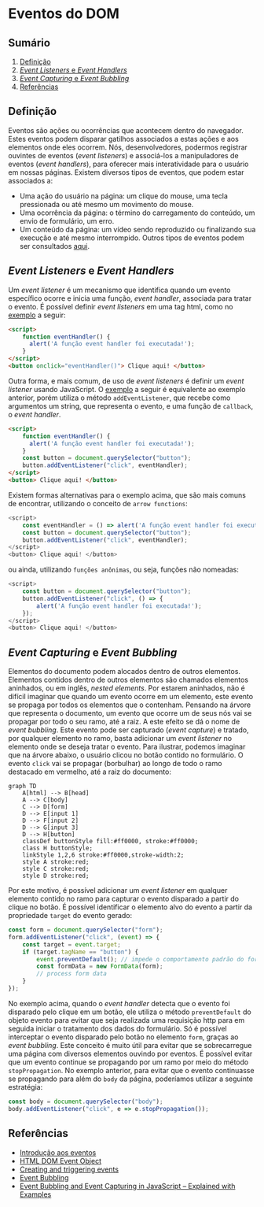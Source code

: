 # Eventos do DOM
## Sumário
1. [Definição](#definição)
2. [_Event Listeners_ e _Event Handlers_](#event-listeners-e-event-handlers)
2. [_Event Capturing_ e _Event Bubbling_](#event-capturing-e-event-bubbling)
3. [Referências](#referências)
## Definição
Eventos são ações ou ocorrências que acontecem dentro do navegador. Estes eventos podem disparar gatilhos associados a estas ações e aos elementos onde eles ocorrem. Nós, desenvolvedores, podermos registrar ouvintes de eventos (_event listeners_) e associá-los a manipuladores de eventos (_event handlers_), para oferecer mais interatividade para o usuário em nossas páginas.
Existem diversos tipos de eventos, que podem estar associados a:
+ Uma ação do usuário na página: um clique do mouse, uma tecla pressionada ou até mesmo um movimento do mouse.
+ Uma ocorrência da página: o término do carregamento do conteúdo, um envio de formulário, um erro.
+ Um conteúdo da página: um vídeo sendo reproduzido ou finalizando sua execução e até mesmo interrompido.
Outros tipos de eventos podem ser consultados [aqui](https://www.w3schools.com/jsref/dom_obj_event.asp).
## _Event Listeners_ e _Event Handlers_
Um _event listener_ é um mecanismo que identifica quando um evento específico ocorre e inicia uma função, _event handler_, associada para tratar o evento.
É possível definir _event listeners_ em uma tag html, como no [exemplo](https://codepen.io/gzitei/pen/eYqEaoQ) a seguir:

```html
<script>
	function eventHandler() {
	  alert('A função event handler foi executada!');
	}
</script>
<button onclick="eventHandler()"> Clique aqui! </button>
```

Outra forma, e mais comum, de uso de _event listeners_ é definir um _event listener_ usando JavaScript. O [exemplo](https://codepen.io/gzitei/pen/oNKerzx) a seguir é equivalente ao exemplo anterior, porém utiliza o método `addEventListener`, que recebe como argumentos um string, que representa o evento, e uma função de `callback`, o _event handler_.

```html
<script>
	function eventHandler() {
	  alert('A função event handler foi executada!');
	}
	const button = document.querySelector("button");
	button.addEventListener("click", eventHandler);
</script>
<button> Clique aqui! </button>
```

Existem formas alternativas para o exemplo acima, que são mais comuns de encontrar, utilizando o conceito de `arrow functions`:

```javascript
<script>
	const eventHandler = () => alert('A função event handler foi executada!');
	const button = document.querySelector("button");
	button.addEventListener("click", eventHandler);
</script>
<button> Clique aqui! </button>
```

ou ainda, utilizando `funções anônimas`, ou seja, funções não nomeadas:

```javascript
<script>
	const button = document.querySelector("button");
	button.addEventListener("click", () => {
		alert('A função event handler foi executada!');
	});
</script>
<button> Clique aqui! </button>
```
## _Event Capturing_ e _Event Bubbling_
Elementos do documento podem alocados dentro de outros elementos. Elementos contidos dentro de outros elementos são chamados elementos aninhados, ou em inglês, _nested elements_.
Por estarem aninhados, não é difícil imaginar que quando um evento ocorre em um elemento, este evento se propaga por todos os elementos que o contenham. Pensando na árvore que representa o documento, um evento que ocorre um de seus nós vai se propagar por todo o seu ramo, até a raiz. A este efeito se dá o nome de _event bubbling_.
Este evento pode ser capturado (_event capture_) e tratado, por qualquer elemento no ramo, basta adicionar um _event listener_ no elemento onde se deseja tratar o evento.
Para ilustrar, podemos imaginar que na árvore abaixo, o usuário clicou no botão contido no formulário. O evento `click` vai se propagar (borbulhar) ao longo de todo o ramo destacado em vermelho, até a raiz do documento:

```mermaid
graph TD
    A[html] --> B[head]
    A --> C[body]
    C --> D[form]
    D --> E[input 1]
    D --> F[input 2]
    D --> G[input 3]
    D --> H[button]
    classDef buttonStyle fill:#ff0000, stroke:#ff0000;
    class H buttonStyle;
    linkStyle 1,2,6 stroke:#ff0000,stroke-width:2;
    style A stroke:red;
    style C stroke:red;
    style D stroke:red;
```

Por este motivo, é possível adicionar um _event listener_ em qualquer elemento contido no ramo para capturar o evento disparado a partir do clique no botão. É possível identificar o elemento alvo do evento a partir da propriedade `target` do evento gerado:

```javascript
const form = document.querySelector("form");
form.addEventListener("click", (event) => {
	const target = event.target;
	if (target.tagName == "button") {
		event.preventDefault(); // impede o comportamento padrão do formulário, que é realizar uma requisição http
		const formData = new FormData(form);
		// process form data
	}
});
```

No exemplo acima, quando o _event handler_ detecta que o evento foi disparado pelo clique em um botão, ele utiliza o método `preventDefault` do objeto evento para evitar que seja realizada uma requisição http para em seguida iniciar o tratamento dos dados do formulário. Só é possível interceptar o evento disparado pelo botão no elemento `form`, graças ao _event bubbling_.
Este conceito é muito útil para evitar que se sobrecarregue uma página com diversos elementos ouvindo por eventos. É possível evitar que um evento continue se propagando por um ramo por meio do método `stopPropagation`.
No exemplo anterior, para evitar que o evento continuasse se propagando para além do `body` da página, poderíamos utilizar a seguinte estratégia:

```javascript
const body = document.querySelector("body");
body.addEventListener("click", e => e.stopPropagation());
```

## Referências
+ [Introdução aos eventos](https://developer.mozilla.org/pt-BR/docs/Learn/JavaScript/Building_blocks/Events)
+ [HTML DOM Event Object](https://www.w3schools.com/jsref/dom_obj_event.asp)
+ [Creating and triggering events](https://developer.mozilla.org/en-US/docs/Web/Events/Creating_and_triggering_events)
+ [Event Bubbling](https://developer.mozilla.org/en-US/docs/Learn/JavaScript/Building_blocks/Event_bubbling)
+ [Event Bubbling and Event Capturing in JavaScript – Explained with Examples](https://www.freecodecamp.org/news/event-bubbling-and-event-capturing-in-javascript/)